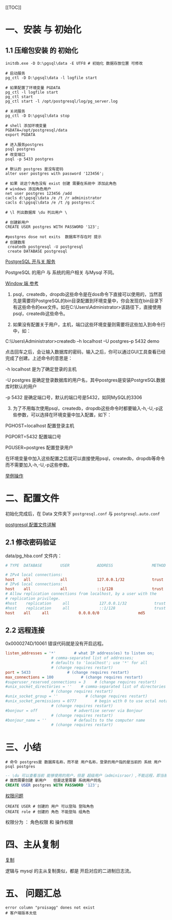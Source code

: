 [[TOC]]

# 一、安装 与 初始化

## 1.1 压缩包安装 的 初始化

```shell
initdb.exe -D D:\pgsql\data -E UTF8 # 初始化 数据存放位置 可修改

# 启动服务
pg_ctl -D D:\pgsql\data -l logfile start

# 如果配置了环境变量 PGDATA
pg_ctl -l logfile start
pg_ctl start
pg_ctl start -l /opt/postgresql/log/pg_server.log

# 关闭服务
pg_ctl -D D:\pgsql\data stop

# shell 添加环境变量
PGDATA=/opt/postgresql/data
export PGDATA

# 进入服务postgres
psql postgres
# 改变端口
psql -p 5433 postgres

# 默认的 postgres 是没有密码
alter user postgres with password '123456';

# 如果 说这个角色没有 exist 创建 需要在系统中 添加此角色
# windows 添加角色用户
net user postgres 123456 /add
cacls d:\pgsql\data /e /t /r administrator
cacls d:\pgsql\data /e /t /g postgres:C

# \l 列出数据库 \du 列出用户 \

# 创建新用户
CREATE USER postgres WITH PASSWORD '123';

#postgres dose not exits  数据库不存在时 提示
# 创建数库
 createdb postgresql -U postgresql
 create DATABASE postgresql
```

[PostgreSQL 开与关 服务](https://blog.csdn.net/dyx1024/article/details/6594851)

PostgreSQL 的用户 与 系统的用户相关 与Mysql 不同。

[Window 端 参考](https://www.jb51.net/article/55453.htm)

1.   psql，createdb，dropdb这些命令是在dos命令下直接可以使用的，当然首先是需要将PostgreSQL的bin目录配置到环境变量中，你会发现在bin目录下有这些命令的exe文件。如在C:\Users\Administrator>该路径下，直接使用psql，createdb这些命令。

2.   如果没有配置关于用户，主机，端口这些环境变量则需要将这些加入到命令行中，如：

C:\Users\Administrator>createdb –h localhost –U postgres–p 5432 demo

点击回车之后，会让输入数据库的密码，输入之后，你可以通过GUI工具查看已经完成了创建。上述命令的意思是：

-h localhost 是为了确定登录的主机

-U postgres 是确定登录数据库的用户名，其中postgres是安装PostgreSQL数据库时默认的用户

-p 5432 是确定端口号，默认的端口号是5432，如同MySQL的3306

3.   为了不用每次使用psql，createdb，dropdb这些命令时都要输入-h,-U,-p这些参数，可以选择在环境变量中加入配置，如下：

PGHOST=localhost  配置登录主机

PGPORT=5432     配置端口号

PGUSER=postgres   配置登录用户

在环境变量中加入这些配置之后就可以直接使用psql，createdb，dropdb等命令而不需要加入-h,-U,-p这些参数。

[举例操作](https://blog.51cto.com/wujianwei/1970757)

# 二、配置文件

初始化完成后，在 Data 文件夹下 `postgresql.conf` 与 `postgresql.auto.conf`

[postgresql 配置文件详解](https://www.cnblogs.com/zhaowenzhong/p/5667434.html)

## 2.1 修改密码验证

data/pg_hba.conf 文件内：

```ini
# TYPE  DATABASE        USER            ADDRESS                 METHOD

# IPv4 local connections:
host    all             all             127.0.0.1/32            trust
# IPv6 local connections:
host    all             all             ::1/128                 trust
# Allow replication connections from localhost, by a user with the
# replication privilege.
#host    replication     all             127.0.0.1/32            trust
#host    replication     all             ::1/128                 trust
host    all     all             0.0.0.0/0                 md5
```

## 2.2 远程连接

0x0000274D/10061 错误代码就是没有开启远程。

```ini
listen_addresses = '*'        # what IP address(es) to listen on;
                    # comma-separated list of addresses;
                    # defaults to 'localhost'; use '*' for all
                    # (change requires restart)
port = 5433                # (change requires restart)
max_connections = 100            # (change requires restart)
#superuser_reserved_connections = 3    # (change requires restart)
#unix_socket_directories = ''    # comma-separated list of directories
                    # (change requires restart)
#unix_socket_group = ''            # (change requires restart)
#unix_socket_permissions = 0777        # begin with 0 to use octal notation
                    # (change requires restart)
#bonjour = off                # advertise server via Bonjour
                    # (change requires restart)
#bonjour_name = ''            # defaults to the computer name
                    # (change requires restart)
```

# 三、小结

```shell
# 命令 postgres是 数据库名称，而不是 用户名称，登录的用户指的是当前的 系统 用户
psql postgres 
```

```sql
-- \du 可以查看当前 能够使用的用户，但是 超级用户（adminisraor）,不能远程，即当前系统的用户名
# 故而需要创建 新用户   但是这里需要 系统用户同名
CREATE USER postgres WITH PASSWORD '123';
```

[权限问题 ](https://blog.csdn.net/ttchengcheng/article/details/78881789)

```shell
CREATE USER # 创建的 用户 可以登陆 登陆角色
CREATE role # 创建的 角色 不能登陆 组角色
```

权限分为 ： 角色权限 和 操作权限

# 四、主从复制

[复制](https://juejin.im/post/5c8fb5996fb9a070b96f011d)

逻辑与 mysql 的主从复制类似，都是 开启对应的二进制日志流。

# 五、 问题汇总

```
error column "proisagg" dones not exist
# 客户端版本太低
```

